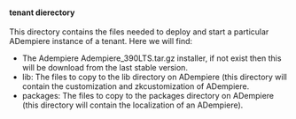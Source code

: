#### tenant dierectory

This directory contains the files needed to deploy and start a particular ADempiere instance of a tenant.
Here we will find:
* The Adempiere Adempiere_390LTS.tar.gz installer,  if not exist then this will be download from the last stable version.
* lib: The files to copy to the lib directory on ADempiere (this directory will contain the customization and zkcustomization of ADempiere.
* packages: The files to copy to the packages directory on ADempiere (this directory will contain the localization of an ADempiere).